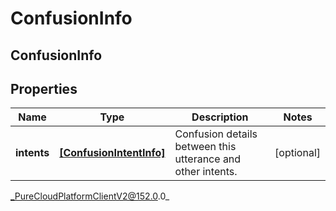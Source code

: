 # ConfusionInfo

## ConfusionInfo

## Properties

|Name | Type | Description | Notes|
|------------ | ------------- | ------------- | -------------|
| **intents** | [**[ConfusionIntentInfo]**](ConfusionIntentInfo) | Confusion details between this utterance and other intents. | [optional] |



_PureCloudPlatformClientV2@152.0.0_
